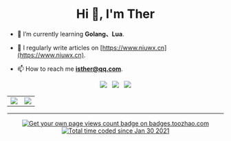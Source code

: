 <h1 align="center">Hi 👋, I'm Ther</h1>


- 🌱 I’m currently learning **Golang、Lua**.

- 📝 I regularly write articles on [https://www.niuwx.cn](https://www.niuwx.cn).

- 📫 How to reach me **isther@qq.com**.


<p align="center">
<a href="#!"><img src="https://img.shields.io/badge/Editor-Neovim-303030?style=flat-square&logo=Neovim" /></a>
&nbsp;
<a href="#!"><img src="https://img.shields.io/badge/Goland-303030?style=flat-square&logo=Goland" /></a>
&nbsp;
<a href="#!"><img src="https://img.shields.io/badge/Browser-Chrome-303030?style=flat-square&logo=google-chrome" /></a>
</p>

<table border="0">
<tr>
<td><a href="#!"><img src="https://github-readme-stats.vercel.app/api/wakatime?username=ther&api_domain=wakapi.dev&theme=radical&layout=compact&hide_border=true" /></a></td>

<td><a href="#!"><img src="https://github-readme-stats.vercel.app/api/top-langs/?username=isther&exclude_repo=isther.github.io&langs_count=6&layout=compact&theme=cobalt&hide_border=true" /></a></td>
</tr>
</table>

---

<p align="center">  
<a href="https://badges.toozhao.com/stats/01FQP76TP6ZBNKKYXKKWX9BGJ8"><img src="https://badges.toozhao.com/badges/01FQP76TP6ZBNKKYXKKWX9BGJ8/blue.svg" alt="Get your own page views count badge on badges.toozhao.com" /></a>
<a href="https://wakatime.com/@4b53d00f-9d2e-4966-822f-ea918cbec9e7"><img src="https://wakatime.com/badge/user/4b53d00f-9d2e-4966-822f-ea918cbec9e7.svg" alt="Total time coded since Jan 30 2021" /></a>
</p>